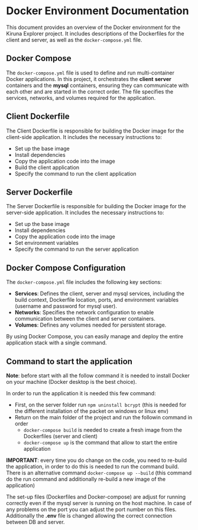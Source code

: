 # Docker Environment Documentation

This document provides an overview of the Docker environment for the Kiruna Explorer project. It includes descriptions of the Dockerfiles for the client and server, as well as the `docker-compose.yml` file.

## Docker Compose

The `docker-compose.yml` file is used to define and run multi-container Docker applications. In this project, it orchestrates the **client** **server** containers and the **mysql** containers, ensuring they can communicate with each other and are started in the correct order. The file specifies the services, networks, and volumes required for the application.

## Client Dockerfile

The Client Dockerfile is responsible for building the Docker image for the client-side application. It includes the necessary instructions to:

- Set up the base image
- Install dependencies
- Copy the application code into the image
- Build the client application
- Specify the command to run the client application

## Server Dockerfile

The Server Dockerfile is responsible for building the Docker image for the server-side application. It includes the necessary instructions to:

- Set up the base image
- Install dependencies
- Copy the application code into the image
- Set environment variables
- Specify the command to run the server application

## Docker Compose Configuration

The `docker-compose.yml` file includes the following key sections:

- **Services**: Defines the client, server and mysql services, including the build context, Dockerfile location, ports, and environment variables (username and password for mysql user).
- **Networks**: Specifies the network configuration to enable communication between the client and server containers.
- **Volumes**: Defines any volumes needed for persistent storage.

By using Docker Compose, you can easily manage and deploy the entire application stack with a single command.

## Command to start the application

**Note**: before start with all the follow command it is needed to install Docker on your machine (Docker desktop is the best choice).

In order to run the application it is needed this few command:

- First, on the server folder run `npm uninstall bcrypt` (this is needed for the different installation of the packet on windows or linux env)
- Return on the main folder of the project and run the followin command in order
  - `docker-compose build` is needed to create a fresh image from the Dockerfiles (server and client)
  - `docker-compose up` is the command that allow to start the entire application

**IMPORTANT**: every time you do change on the code, you need to re-build the application, in order to do this is needed to run the command build. There is an alternative command `docker-compose up --build` (this command do the run command and additionally re-build a new image of the application)

The set-up files (Dockerfiles and Docker-compose) are adjust for running correctly even if the mysql server is running on the host machine. In case of any problems on the port you can adjust the port number on this files.
Additionally the **.env** file is changed allowing the correct connection between DB and server.
